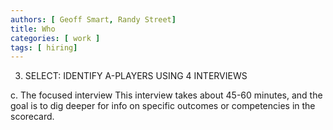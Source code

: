 ```yaml
---
authors: [ Geoff Smart, Randy Street]
title: Who
categories: [ work ]
tags: [ hiring]
---
```

3. SELECT: IDENTIFY A-PLAYERS USING 4 INTERVIEWS

c. The focused interview
This interview takes about 45-60 minutes, and the goal is to dig deeper for info on specific outcomes or competencies in the scorecard.